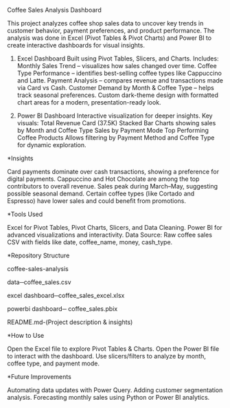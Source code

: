 Coffee Sales Analysis Dashboard

This project analyzes coffee shop sales data to uncover key trends in customer behavior, payment preferences, and product performance.
The analysis was done in Excel (Pivot Tables & Pivot Charts) and Power BI to create interactive dashboards for visual insights.

1. Excel Dashboard
Built using Pivot Tables, Slicers, and Charts.
Includes:
Monthly Sales Trend – visualizes how sales changed over time.
Coffee Type Performance – identifies best-selling coffee types like Cappuccino and Latte.
Payment Analysis – compares revenue and transactions made via Card vs Cash.
Customer Demand by Month & Coffee Type – helps track seasonal preferences.
Custom dark-theme design with formatted chart areas for a modern, presentation-ready look.

2. Power BI Dashboard
Interactive visualization for deeper insights.
Key visuals:
Total Revenue Card (37.5K)
Stacked Bar Charts showing sales by Month and Coffee Type
Sales by Payment Mode
Top Performing Coffee Products
Allows filtering by Payment Method and Coffee Type for dynamic exploration.

*Insights

Card payments dominate over cash transactions, showing a preference for digital payments.
Cappuccino and Hot Chocolate are among the top contributors to overall revenue.
Sales peak during March–May, suggesting possible seasonal demand.
Certain coffee types (like Cortado and Espresso) have lower sales and could benefit from promotions.

*Tools Used

Excel for Pivot Tables, Pivot Charts, Slicers, and Data Cleaning.
Power BI for advanced visualizations and interactivity.
Data Source: Raw coffee sales CSV with fields like date, coffee_name, money, cash_type.

*Repository Structure

coffee-sales-analysis

data─coffee_sales.csv

excel dashboard─coffee_sales_excel.xlsx

powerbi dashboard─ coffee_sales.pbix

README.md-(Project description & insights)

*How to Use

Open the Excel file to explore Pivot Tables & Charts.
Open the Power BI file to interact with the dashboard.
Use slicers/filters to analyze by month, coffee type, and payment mode.

*Future Improvements

Automating data updates with Power Query.
Adding customer segmentation analysis.
Forecasting monthly sales using Python or Power BI analytics.
